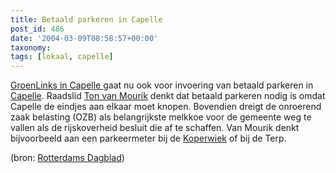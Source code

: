 ```yaml
---
title: Betaald parkeren in Capelle
post_id: 486
date: '2004-03-09T08:58:57+00:00'
taxonomy:
tags: [lokaal, capelle]
---
```

[GroenLinks in Capelle ](http://www.xs4all.nl/%7Equinon/GroenLinks/capelle.htm)gaat nu ook voor invoering van betaald parkeren in [Capelle](http://www.capelleaandenijssel.nl/). Raadslid [Ton van Mourik](mailto:a.van.mourik@capelleaandenijssel.nl) denkt dat betaald parkeren nodig is omdat Capelle de eindjes aan elkaar moet knopen. Bovendien dreigt de onroerend zaak belasting (OZB) als belangrijkste melkkoe voor de gemeente weg te vallen als de rijskoverheid besluit die af te schaffen. Van Mourik denkt bijvoorbeeld aan een parkeermeter bij de [Koperwiek](http://www.dekoperwiek.nl/) of bij de Terp.

(bron: [Rotterdams Dagblad](http://w3s.rotterdamsdagblad.nl/modules/w3s-merge.phtml?w3s_dbms=msql&w3s_host=w3s.rotterdamsdagblad.nl&w3s_database=rdagblad&w3s_table=artikel&w3s_id=389&w3s_template=Artikel))
